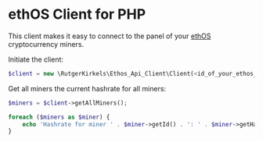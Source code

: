 ethOS Client for PHP
============================
This client makes it easy to connect to the panel of your [ethOS](http://ethosdistro.com) cryptocurrency miners.

Initiate the client:
```php
$client = new \RutgerKirkels\Ethos_Api_Client\Client(<id_of_your_ethos_panel>);

```

Get all miners the current hashrate for all miners:
```php
$miners = $client->getAllMiners();

foreach ($miners as $miner) {
    echo 'Hashrate for miner ' . $miner->getId() . ': ' . $miner->getHashrate() . ' MH/s<br/>';
}
```

